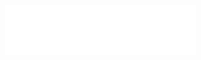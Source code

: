 ![](https://raw.githubusercontent.com/MohdGhazanfar/readmebox/main/readmebox.svg?token=GHSAT0AAAAAACPYHIRDAJGXRL7QLY5NKPUYZP66WFA)

